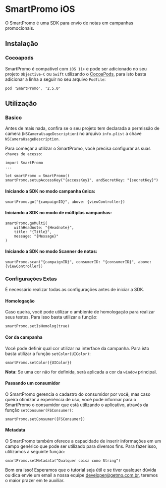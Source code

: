 # SmartPromo iOS
O SmartPromo é uma SDK para envio de notas em campanhas promocionais.

## Instalação
### Cocoapods
SmartPromo é compatível com `iOS 11+` e pode ser adicionado no seu projeto `Objective-C` ou `Swift` utilizando o  [CocoaPods](https://cocoapods.org), para isto basta adicionar a linha a seguir no seu arquivo `Podfile`:

    pod 'SmartPromo', '2.5.0'

## Utilização
### Basico
Antes de mais nada, confira se o seu projeto tem declarada a permissão de camera (`NSCameraUsageDescription`) no arquivo `info.plist` a chave `NSCameraUsageDescription`.


Para começar a utilizar o SmartPromo, você precisa configurar as suas `chaves de acesso`:

    import SmartPromo
    ...

    let smartPromo = SmartPromo()
    smartPromo.setupAccessKey("{accessKey}", andSecretKey: "{secretKey}")

#### Iniciando a SDK no modo campanha única:
    smartPromo.go("{campaignID}", above: {viewController})


#### Iniciando a SDK no modo de múltiplas campanhas:
    smartPromo.goMulti(
        withHeadnote: "{Headnote}",
        title: "{Title}",
        message: "{Message}"
    )


#### Iniciando a SDK no modo Scanner de notas:
    smartPromo.scan("{campaignID}", consumerID: "{consumerID}", above: {viewController})
    

### Configurações Extas
É necessário realizar todas as configurações antes de iniciar a SDK.

#### Homologação
Caso queira, você pode utilizar o ambiente de homologação para realizar seus testes. Para isso basta utilizar a função:

    smartPromo.setIsHomolog(true)

#### Cor da campanha
Você pode definir qual cor utilizar na interface da campanha. Para isto basta utilizar a função `setColor(UIColor)`:

    smartPromo.setColor({UIColor})
    
**Nota**: Se uma cor não for definida, será aplicada a cor da `window` principal.
  
#### Passando um consumidor
O SmartPromo gerencia o cadastro do consumidor por você, mas caso queira otimizar a experiência de uso, você pode informar para o SmartPromo o consumidor que está utilizando o aplicativo, através da função `setConsumer(FSConsumer)`: 

    smartPromo.setConsumer({FSConsumer})

#### Metadata
O SmartPromo também oferece a capacidade de inserir informações em um campo genérico que pode ser utilizado para diversos fins. Para fazer isso, utilizamos a seguinte função:
    
    smartPromo.setMetadata("Qualquer coisa como String")


    
Bom era isso! Esperamos que o tutorial seja útil e se tiver qualquer dúvida ou dica envie um email a nossa equipe developer@getmo.com.br, teremos o maior prazer em te auxiliar.
